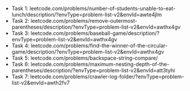 
- Task 1: leetcode.com/problems/number-of-students-unable-to-eat-lunch/description/?envType=problem-list-v2&envId=awte4jlm
- Task 2: leetcode.com/problems/remove-outermost-parentheses/description/?envType=problem-list-v2&envId=awthx4gv
- Task 3: leetcode.com/problems/baseball-game/description/?envType=problem-list-v2&envId=awthx4gv
- Task 4: leetcode.com/problems/find-the-winner-of-the-circular-game/description/?envType=problem-list-v2&envId=awthx4gv
- Task 5: leetcode.com/problems/backspace-string-compare/
- Task 6: leetcode.com/problems/maximum-nesting-depth-of-the-parentheses/description/?envType=problem-list-v2&envId=att3tyhi
- Task 7: leetcode.com/problems/crawler-log-folder/?envType=problem-list-v2&envId=awth2fv7
